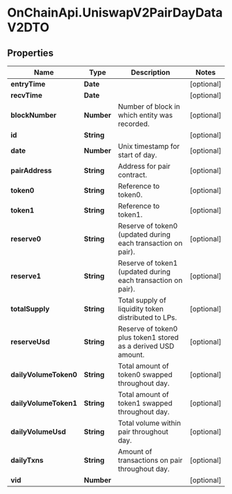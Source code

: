 # OnChainApi.UniswapV2PairDayDataV2DTO

## Properties

Name | Type | Description | Notes
------------ | ------------- | ------------- | -------------
**entryTime** | **Date** |  | [optional] 
**recvTime** | **Date** |  | [optional] 
**blockNumber** | **Number** | Number of block in which entity was recorded. | [optional] 
**id** | **String** |  | [optional] 
**date** | **Number** | Unix timestamp for start of day. | [optional] 
**pairAddress** | **String** | Address for pair contract. | [optional] 
**token0** | **String** | Reference to token0. | [optional] 
**token1** | **String** | Reference to token1. | [optional] 
**reserve0** | **String** | Reserve of token0 (updated during each transaction on pair). | [optional] 
**reserve1** | **String** | Reserve of token1 (updated during each transaction on pair). | [optional] 
**totalSupply** | **String** | Total supply of liquidity token distributed to LPs. | [optional] 
**reserveUsd** | **String** | Reserve of token0 plus token1 stored as a derived USD amount. | [optional] 
**dailyVolumeToken0** | **String** | Total amount of token0 swapped throughout day. | [optional] 
**dailyVolumeToken1** | **String** | Total amount of token1 swapped throughout day. | [optional] 
**dailyVolumeUsd** | **String** | Total volume within pair throughout day. | [optional] 
**dailyTxns** | **String** | Amount of transactions on pair throughout day. | [optional] 
**vid** | **Number** |  | [optional] 


